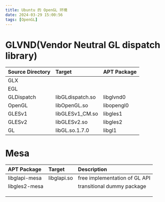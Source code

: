 ```yaml
---
title: Ubuntu 的 OpenGL 环境
date: 2024-03-29 15:00:56
tags: [OpenGL]
---
```


# GLVND(Vendor Neutral GL dispatch library)

| Source Directory |  Target              | APT Package                    |
|:-----------------|:---------------------|:-------------------------------|
| GLX              |                      |                                |
| EGL              |                      |                                |
| GLDispatch       | libGLdispatch.so     | libglvnd0                      |
| OpenGL           | libOpenGL.so         | libopengl0                     |
| GLESv1           | libGLESv1_CM.so      | libgles1                       |
| GLESv2           | libGLESv2.so         | libgles2                       |
| GL               | libGL.so.1.7.0       | libgl1                         |

<!--more-->

# Mesa

| APT Package      |  Target              | Description                    |
|:-----------------|:---------------------|:-------------------------------|
| libglapi-mesa    | libglapi.so          | free implementation of GL API  |
| libgles2-mesa    |                      | transitional dummy package     |
|                  |                      |                                |
|                  |                      |                                |
|                  |                      |                                |


